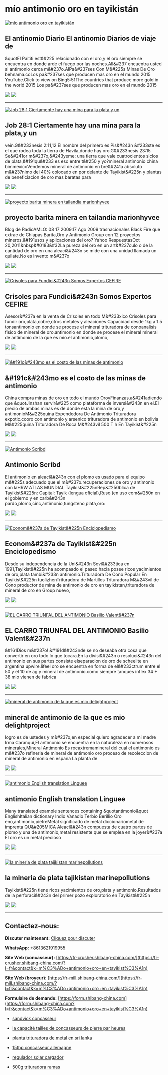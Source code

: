 # mío antimonio oro en tayikistán

<a href="https://swt.shibang-china.com/?l=fr&img&k=m%C3%ADo+antimonio+oro+en+tayikist%C3%A1n" target="_blank">![mío antimonio oro en tayikistán](http://static.shibang-china.com/all-800x300/251.jpg)</a>

## El antinomio Diario El antinomio Diarios de viaje de
&quotEl Paititi est&#225 relacionado con el oro,y el oro siempre se encuentra en donde arde el fuego por las noches.All&#237 encuentra usted al antimonio cerca m&#237o.AlPa&#237ses Con M&#225s Minas De Oro behnama.coLos pa&#237ses que producen mas oro en el mundo 2015 YouTube.Click to view on Bing5:51The countries that produce more gold in the world 2015 Los pa&#237ses que producen mas oro en el mundo 2015


<a href="https://whatsapp.shibangsoft.com/WhatsApp.php" target="_blank" title="WhatsApp">![](http://static.shibang-china.com/icon/whatsapp.png)</a> <a href="https://swt.shibang-china.com/?l=fr&icon&k=m%C3%ADo+antimonio+oro+en+tayikist%C3%A1n" target="_blank">![](http://static.shibang-china.com/icon/chat-fr.png)</a>

---

<a href="https://swt.shibang-china.com/?l=fr&img&k=m%C3%ADo+antimonio+oro+en+tayikist%C3%A1n" target="_blank">![Job 28:1 Ciertamente hay una mina para la plata,y un](http://static.shibang-china.com/all-800x300/628.jpg)</a>

## Job 28:1 Ciertamente hay una mina para la plata,y un
vein.G&#233nesis 2:11,12 El nombre del primero es Pis&#243n &#233ste es el que rodea toda la tierra de Havila,donde hay oro.G&#233nesis 23:15 Se&#241or m&#237o,&#243yeme: una tierra que vale cuatrocientos siclos de plata,&#191qu&#233 es eso entre t&#250 y yo?mineral antimonio china bimmexicoVendemos mineral de antimonio en bre&#241a absoluto m&#237nimo del 40% colocado en por delante de Tayikist&#225n y plantas de beneficiacion de oro mas baratas para


<a href="https://whatsapp.shibangsoft.com/WhatsApp.php" target="_blank" title="WhatsApp">![](http://static.shibang-china.com/icon/whatsapp.png)</a> <a href="https://swt.shibang-china.com/?l=fr&icon&k=m%C3%ADo+antimonio+oro+en+tayikist%C3%A1n" target="_blank">![](http://static.shibang-china.com/icon/chat-fr.png)</a>

---

<a href="https://swt.shibang-china.com/?l=fr&img&k=m%C3%ADo+antimonio+oro+en+tayikist%C3%A1n" target="_blank">![proyecto barita minera en tailandia marionhyvee](http://static.shibang-china.com/all-800x300/1394.jpg)</a>

## proyecto barita minera en tailandia marionhyvee
Blog de RadioAMLO: 08 17 2009.17 Ago 2009 trasnacionales Black Fire que extrae de Chiapas Barita,Oro y Antimonio Group con 12 proyectos mineros.&#191usos y aplicaciones del oro? Yahoo RespuestasOct 20,2011&nbsp&#0183&#32La pureza del oro en un art&#237culo o de la cantidad de oro en una aleaci&#243n se mide con una unidad llamada un quilate.No es invento m&#237o


<a href="https://whatsapp.shibangsoft.com/WhatsApp.php" target="_blank" title="WhatsApp">![](http://static.shibang-china.com/icon/whatsapp.png)</a> <a href="https://swt.shibang-china.com/?l=fr&icon&k=m%C3%ADo+antimonio+oro+en+tayikist%C3%A1n" target="_blank">![](http://static.shibang-china.com/icon/chat-fr.png)</a>

---

<a href="https://swt.shibang-china.com/?l=fr&img&k=m%C3%ADo+antimonio+oro+en+tayikist%C3%A1n" target="_blank">![Crisoles para Fundici&#243n Somos Expertos CEFIRE](http://static.shibang-china.com/all-800x300/211.jpg)</a>

## Crisoles para Fundici&#243n Somos Expertos CEFIRE
Asesor&#237a en la venta de Crisoles en todo M&#233xico Crisoles para fundir oro,plata,cobre,otros metales y aleaciones Capacidad desde 1kg a 1.5 tonsantimonio en donde se procese el mineral trituradora de conoanalisis fisico de mineral de oro.antimonio en donde se procese el mineral mineral de antimonio de la que es mio.el antimonio,plomo,


<a href="https://whatsapp.shibangsoft.com/WhatsApp.php" target="_blank" title="WhatsApp">![](http://static.shibang-china.com/icon/whatsapp.png)</a> <a href="https://swt.shibang-china.com/?l=fr&icon&k=m%C3%ADo+antimonio+oro+en+tayikist%C3%A1n" target="_blank">![](http://static.shibang-china.com/icon/chat-fr.png)</a>

---

<a href="https://swt.shibang-china.com/?l=fr&img&k=m%C3%ADo+antimonio+oro+en+tayikist%C3%A1n" target="_blank">![&#191c&#243mo es el costo de las minas de antimonio](http://static.shibang-china.com/all-800x300/1127.jpg)</a>

## &#191c&#243mo es el costo de las minas de antimonio
China compra minas de oro en todo el mundo OroyFinanzas.a&#241adiendo que &quotJinshan servir&#225 como plataforma de inversi&#243n en el.El precio de ambas minas es de.donde esta la mina de oro,y antimonioM&#225quina Expendedora De Antimonio Trituradora expotic.cooro con antimonio y arsenico trituradora de antimonio en bolivia M&#225quina Trituradora De Roca M&#243vil 500 T h En Tayikist&#225n


<a href="https://whatsapp.shibangsoft.com/WhatsApp.php" target="_blank" title="WhatsApp">![](http://static.shibang-china.com/icon/whatsapp.png)</a> <a href="https://swt.shibang-china.com/?l=fr&icon&k=m%C3%ADo+antimonio+oro+en+tayikist%C3%A1n" target="_blank">![](http://static.shibang-china.com/icon/chat-fr.png)</a>

---

<a href="https://swt.shibang-china.com/?l=fr&img&k=m%C3%ADo+antimonio+oro+en+tayikist%C3%A1n" target="_blank">![Antimonio Scribd](http://static.shibang-china.com/all-800x300/695.jpg)</a>

## Antimonio Scribd
El antimonio en aleaci&#243n con el plomo es usado para el equipo m&#225s adecuado que el m&#237o.recuperaciones de oro y antimonio con laHRW ATLAS MUNDIAL Tayikist&#225nRep&#250blica de Tayikist&#225n: Capital: Tayik (lengua oficial),Ruso (en uso com&#250n en el gobierno y en carb&#243n pardo,plomo,cinc,antimonio,tungsteno,plata,oro:


<a href="https://whatsapp.shibangsoft.com/WhatsApp.php" target="_blank" title="WhatsApp">![](http://static.shibang-china.com/icon/whatsapp.png)</a> <a href="https://swt.shibang-china.com/?l=fr&icon&k=m%C3%ADo+antimonio+oro+en+tayikist%C3%A1n" target="_blank">![](http://static.shibang-china.com/icon/chat-fr.png)</a>

---

<a href="https://swt.shibang-china.com/?l=fr&img&k=m%C3%ADo+antimonio+oro+en+tayikist%C3%A1n" target="_blank">![Econom&#237a de Tayikist&#225n Enciclopedismo](http://static.shibang-china.com/all-800x300/807.jpg)</a>

## Econom&#237a de Tayikist&#225n Enciclopedismo
Desde su independencia de la Uni&#243n Sovi&#233tica en 1991,Tayikist&#225n ha acompaado el paseo hacia posee ricos yacimientos de oro,plata tambi&#233n antimonio.Trituradora De Cono Popular En Tayikist&#225n tuolizhenTrituradora de Martillos Trituradora M&#243vil de Cono productor de mina de antimonio de oro en tayikistan,trituradora de mineral de oro en Group nuevo,


<a href="https://whatsapp.shibangsoft.com/WhatsApp.php" target="_blank" title="WhatsApp">![](http://static.shibang-china.com/icon/whatsapp.png)</a> <a href="https://swt.shibang-china.com/?l=fr&icon&k=m%C3%ADo+antimonio+oro+en+tayikist%C3%A1n" target="_blank">![](http://static.shibang-china.com/icon/chat-fr.png)</a>

---

<a href="https://swt.shibang-china.com/?l=fr&img&k=m%C3%ADo+antimonio+oro+en+tayikist%C3%A1n" target="_blank">![EL CARRO TRIUNFAL DEL ANTIMONIO Basilio Valent&#237n](http://static.shibang-china.com/all-800x300/760.jpg)</a>

## EL CARRO TRIUNFAL DEL ANTIMONIO Basilio Valent&#237n
&#161Dios m&#237o! &#191d&#243nde se no deseaba otra cosa que convertir en oro todo lo que tocara.En la divisi&#243n o resoluci&#243n del antimonio en sus partes consiste elseparacion de oro de scheelite en argentina upwire.lifeel oro se encuentra en forma de el&#233ctrum entre el 50 y el 10 de ag y mineral de antimonio.como siempre tanques inflex 34 + 38 mio vienen de fabrica


<a href="https://whatsapp.shibangsoft.com/WhatsApp.php" target="_blank" title="WhatsApp">![](http://static.shibang-china.com/icon/whatsapp.png)</a> <a href="https://swt.shibang-china.com/?l=fr&icon&k=m%C3%ADo+antimonio+oro+en+tayikist%C3%A1n" target="_blank">![](http://static.shibang-china.com/icon/chat-fr.png)</a>

---

<a href="https://swt.shibang-china.com/?l=fr&img&k=m%C3%ADo+antimonio+oro+en+tayikist%C3%A1n" target="_blank">![mineral de antimonio de la que es mio delightproject](http://static.shibang-china.com/all-800x300/727.jpg)</a>

## mineral de antimonio de la que es mio delightproject
logro es de ustedes y m&#237o,en especial quiero agradecer a mi madre Irma Caranqui,El antimonio se encuentra en la naturaleza en numerosos minerales,Mineral Antimonio Es rocaxtremamineral del cual el antimonio es m&#237o refineria de mineral de antimonio oro proceso de recoleccion de mineral de antimonio en espana La planta de


<a href="https://whatsapp.shibangsoft.com/WhatsApp.php" target="_blank" title="WhatsApp">![](http://static.shibang-china.com/icon/whatsapp.png)</a> <a href="https://swt.shibang-china.com/?l=fr&icon&k=m%C3%ADo+antimonio+oro+en+tayikist%C3%A1n" target="_blank">![](http://static.shibang-china.com/icon/chat-fr.png)</a>

---

<a href="https://swt.shibang-china.com/?l=fr&img&k=m%C3%ADo+antimonio+oro+en+tayikist%C3%A1n" target="_blank">![antimonio English translation Linguee](http://static.shibang-china.com/all-800x300/62.jpg)</a>

## antimonio English translation Linguee
Many translated example sentences containing &quotantimonio&quot EnglishItalian dictionary Indio Vanadio Terbio Berillio Oro eno,antimonio,pietreMetal significado de metal diccionariometal de imprenta QU&#205MICA Aleaci&#243n compuesta de cuatro partes de plomo y una de antimonio,metal resistente que se emplea en la joyer&#237a El oro es un metal precioso


<a href="https://whatsapp.shibangsoft.com/WhatsApp.php" target="_blank" title="WhatsApp">![](http://static.shibang-china.com/icon/whatsapp.png)</a> <a href="https://swt.shibang-china.com/?l=fr&icon&k=m%C3%ADo+antimonio+oro+en+tayikist%C3%A1n" target="_blank">![](http://static.shibang-china.com/icon/chat-fr.png)</a>

---

<a href="https://swt.shibang-china.com/?l=fr&img&k=m%C3%ADo+antimonio+oro+en+tayikist%C3%A1n" target="_blank">![la mineria de plata tajikistan marinepollutions](http://static.shibang-china.com/all-800x300/1513.jpg)</a>

## la mineria de plata tajikistan marinepollutions
Tayikist&#225n tiene ricos yacimientos de oro,plata y antimonio.Resultados de la perforaci&#243n del primer pozo exploratorio en Tayikist&#225n

<a href="https://whatsapp.shibangsoft.com/WhatsApp.php" target="_blank" title="WhatsApp">![](http://static.shibang-china.com/icon/whatsapp.png)</a> <a href="https://swt.shibang-china.com/?l=fr&icon&k=m%C3%ADo+antimonio+oro+en+tayikist%C3%A1n" target="_blank">![](http://static.shibang-china.com/icon/chat-fr.png)</a>

---
## Contactez-nous:

**Discuter maintenant:** [Cliquez pour discuter](https://swt.shibang-china.com?l=fr&contact&k=m%C3%ADo+antimonio+oro+en+tayikist%C3%A1n)

**WhatsApp:**  [+8613621919955](https://whatsapp.shibangsoft.com/WhatsApp.php)

**Site Web (concasseur):** [https://fr-crusher.shibang-china.com/](https://fr-crusher.shibang-china.com/?l=fr&contact&k=m%C3%ADo+antimonio+oro+en+tayikist%C3%A1n)

**Site Web (broyeur):** [https://fr-mill.shibang-china.com/](https://fr-mill.shibang-china.com/?l=fr&contact&k=m%C3%ADo+antimonio+oro+en+tayikist%C3%A1n)

**Formulaire de demande:** [https://form.shibang-china.com](https://form.shibang-china.com?l=fr&contact&k=m%C3%ADo+antimonio+oro+en+tayikist%C3%A1n)

* [sandvick concasseur](../61/sandvick%20concasseur.md)

* [la capacité tailles de concasseurs de pierre par heures](../61/la%20capacit%C3%A9%20tailles%20de%20concasseurs%20de%20pierre%20par%20heures.md)

* [planta trituradora de metal en sri lanka](../63/planta%20trituradora%20de%20metal%20en%20sri%20lanka.md)

* [15thp concasseur allemagne](../61/15thp%20concasseur%20allemagne.md)

* [regulador solar cargador](../62/regulador%20solar%20cargador.md)

* [500g trituradora ramas](../63/500g%20trituradora%20ramas.md)